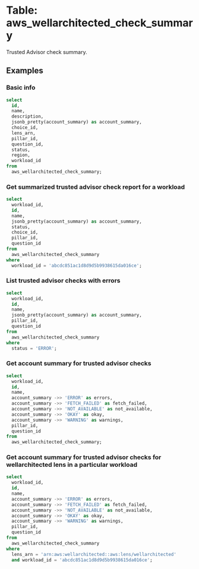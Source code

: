 # Table: aws_wellarchitected_check_summary

Trusted Advisor check summary.

## Examples

### Basic info

```sql
select
  id,
  name,
  description,
  jsonb_pretty(account_summary) as account_summary,
  choice_id,
  lens_arn,
  pillar_id,
  question_id,
  status,
  region,
  workload_id
from
  aws_wellarchitected_check_summary;
```

### Get summarized trusted advisor check report for a workload

```sql
select
  workload_id,
  id,
  name,
  jsonb_pretty(account_summary) as account_summary,
  status,
  choice_id,
  pillar_id,
  question_id
from
  aws_wellarchitected_check_summary
where
  workload_id = 'abcdc851ac1d8d9d5b9938615da016ce';
```

### List trusted advisor checks with errors

```sql
select
  workload_id,
  id,
  name,
  jsonb_pretty(account_summary) as account_summary,
  pillar_id,
  question_id
from
  aws_wellarchitected_check_summary
where
  status = 'ERROR';
```

### Get account summary for trusted advisor checks

```sql
select
  workload_id,
  id,
  name,
  account_summary ->> 'ERROR' as errors,
  account_summary ->> 'FETCH_FAILED' as fetch_failed,
  account_summary ->> 'NOT_AVAILABLE' as not_available,
  account_summary ->> 'OKAY' as okay,
  account_summary ->> 'WARNING' as warnings,
  pillar_id,
  question_id
from
  aws_wellarchitected_check_summary;
```

### Get account summary for trusted advisor checks for wellarchitected lens in a particular workload

```sql
select
  workload_id,
  id,
  name,
  account_summary ->> 'ERROR' as errors,
  account_summary ->> 'FETCH_FAILED' as fetch_failed,
  account_summary ->> 'NOT_AVAILABLE' as not_available,
  account_summary ->> 'OKAY' as okay,
  account_summary ->> 'WARNING' as warnings,
  pillar_id,
  question_id
from
  aws_wellarchitected_check_summary
where
  lens_arn = 'arn:aws:wellarchitected::aws:lens/wellarchitected'
  and workload_id = 'abcdc851ac1d8d9d5b9938615da016ce';
```